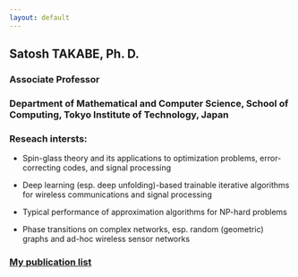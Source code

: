 ```yaml
---
layout: default
---
```


## Satosh TAKABE, Ph. D.

### Associate Professor
### Department of Mathematical and Computer Science, School of Computing, Tokyo Institute of Technology, Japan


### Reseach intersts:

- Spin-glass theory and its applications to optimization problems, error-correcting codes, and signal processing

- Deep learning (esp. deep unfolding)-based trainable iterative algorithms for wireless communications and signal processing

- Typical performance of approximation algorithms for NP-hard problems

- Phase transitions on complex networks, esp. random (geometric) graphs and ad-hoc wireless sensor networks

### [My publication list](./takabe_publication.html)
